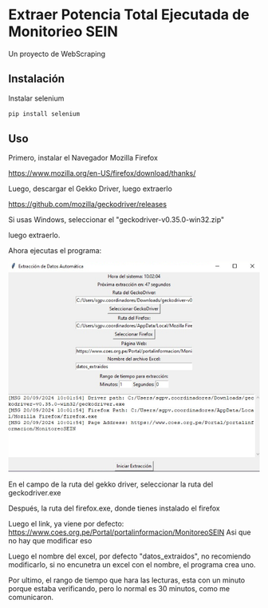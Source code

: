 # Extraer Potencia Total Ejecutada de Monitorieo SEIN

Un proyecto de WebScraping

## Instalación

Instalar selenium
```bash
pip install selenium
```

## Uso

Primero, instalar el Navegador Mozilla Firefox

https://www.mozilla.org/en-US/firefox/download/thanks/

Luego, descargar el Gekko Driver, luego extraerlo

https://github.com/mozilla/geckodriver/releases

Si usas Windows, seleccionar el "geckodriver-v0.35.0-win32.zip"

luego extraerlo.

Ahora ejecutas el programa:

![UI](/ui.png)

En el campo  de la ruta del gekko driver, seleccionar la ruta del geckodriver.exe

Después, la ruta del firefox.exe, donde tienes instalado el firefox

Luego el link, ya viene por defecto: https://www.coes.org.pe/Portal/portalinformacion/MonitoreoSEIN
Asi que no hay que modificar eso

Luego el nombre del excel, por defecto "datos_extraidos", no recomiendo modificarlo, si no encunetra un excel con el nombre, el programa crea uno.

Por ultimo, el rango de tiempo que hara las lecturas, esta con un minuto porque estaba verificando, pero lo normal es 30 minutos, como me comunicaron.

